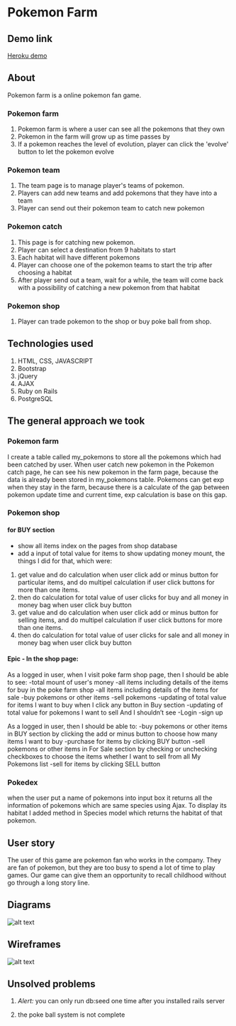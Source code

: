 # Pokemon Farm

## Demo link
[Heroku demo](https://pokemon-farm.herokuapp.com/)

## About
Pokemon farm is a online pokemon fan game.
### Pokemon farm
1. Pokemon farm is where a user can see all the pokemons that they own
2. Pokemon in the farm will grow up as time passes by
3. If a pokemon reaches the level of evolution, player can click the 'evolve' button to let the pokemon evolve

### Pokemon team
1. The team page is to manage player's teams of pokemon.
2. Players can add new teams and add pokemons that they have into a team
3. Player can send out their pokemon team to catch new pokemon

### Pokemon catch
1. This page is for catching new pokemon.
2. Player can select a destination from 9 habitats to start
3. Each habitat will have different pokemons
4. Player can choose one of the pokemon teams to start the trip after choosing a habitat
5. After player send out a team, wait for a while, the team will come back with a possibility of catching a new pokemon from that habitat

### Pokemon shop
1. Player can trade pokemon to the shop or buy poke ball from shop.

## Technologies used
1. HTML, CSS, JAVASCRIPT
2. Bootstrap
3. jQuery
4. AJAX
5. Ruby on Rails
6. PostgreSQL

## The general approach we took
### Pokemon farm
I create a table called my_pokemons to store all the pokemons which had been catched by user. When user catch new pokemon in the Pokemon catch page, he can see his new pokemon in the farm page, because the data is already been stored in my_pokemons table. Pokemons can get exp when they stay in the farm, because there is a calculate of the gap between pokemon update time and current time, exp calculation is base on this gap.

### Pokemon shop
#### for BUY section
- show all items index on the pages from shop database 
- add a input of total value for items to show updating money mount, the things I did for that, which were:
 1. get value and do calculation when user click add or minus button for particular items, and do multipel calculation if user click buttons for more than one items.
 2. then do calculation for total value of user clicks for buy and all money in money bag when user click buy button
 3. get value and do calculation when user click add or minus button for selling items, and do multipel calculation if user click buttons for more than one items.
 4. then do calculation for total value of user clicks for sale and all money in money bag when user click buy button 


#### Epic - In the shop page:

As a logged in user,
when I visit poke farm shop page,
then I should be able to see:
-total mount of user's money
-all items including details of the items for buy in the poke farm shop
-all items including details of the items for sale
-buy pokemons or other items 
-sell pokemons 
-updating of total value for items I want to buy when I click any button in Buy section
-updating of total value for pokemons I want to sell
And I shouldn’t see
-Login
-sign up

As a logged in user,
then I should be able to:
-buy pokemons or other items in BUY section by clicking the add or minus button to choose how many items I want to buy
-purchase for items by clicking BUY button
-sell pokemons or other items in For Sale section by checking or unchecking checkboxes to choose the items whether I want to sell from all My Pokemons list 
-sell for items by clicking SELL button

### Pokedex
when the user put a name of pokemons into input box it returns all the information of
pokemons which are same species using Ajax.
To display its habitat I added method in Species model which returns the habitat of that pokemon.


## User story
The user of this game are pokemon fan who works in the company. They are fan of pokemon, but they are too busy to spend a lot of time to play games. Our game can give them an opportunity to recall childhood without go through a long story line.

## Diagrams
![alt text](https://github.com/hiby90hou/Poke_farm/blob/chang/database.jpg "Database Schema")

## Wireframes
![alt text](https://github.com/hiby90hou/Poke_farm/blob/chang/wireframes.jpg "Wireframes")


## Unsolved problems

1. *Alert:* you can only run db:seed one time after you installed rails server 

2. the poke ball system is not complete